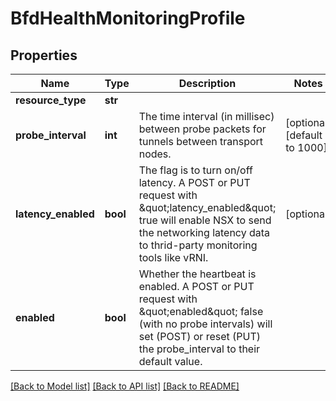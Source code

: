 # BfdHealthMonitoringProfile

## Properties
Name | Type | Description | Notes
------------ | ------------- | ------------- | -------------
**resource_type** | **str** |  | 
**probe_interval** | **int** | The time interval (in millisec) between probe packets for tunnels between transport nodes. | [optional] [default to 1000]
**latency_enabled** | **bool** | The flag is to turn on/off latency. A POST or PUT request with \&quot;latency_enabled\&quot; true will enable NSX to send the networking latency data to thrid-party monitoring tools like vRNI. | [optional] 
**enabled** | **bool** | Whether the heartbeat is enabled. A POST or PUT request with \&quot;enabled\&quot; false (with no probe intervals) will set (POST) or reset (PUT) the probe_interval to their default value. | 

[[Back to Model list]](../README.md#documentation-for-models) [[Back to API list]](../README.md#documentation-for-api-endpoints) [[Back to README]](../README.md)

